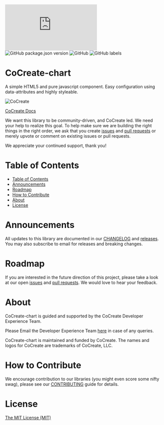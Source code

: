 ![GitHub file size in bytes](https://img.shields.io/github/size/CoCreate-app/CoCreate-charts/dist/CoCreate-charts.min.js?label=minified%20size) 
![GitHub package.json version](https://img.shields.io/github/package-json/v/CoCreate-app/CoCreate-charts)
![GitHub](https://img.shields.io/github/license/CoCreate-app/CoCreate-charts) 
![GitHub labels](https://img.shields.io/github/labels/CoCreate-app/CoCreate-charts/help%20wanted)

# CoCreate-chart
A simple HTML5 and pure javascript component. Easy configuration using data-attributes and highly styleable.

![CoCreate](https://cdn.cocreate.app/logo.png)

[CoCreate Docs](https://cocreate.app/documentation/CoCreate-chart)


We want this library to be community-driven, and CoCreate led. We need your help to realize this goal. To help make sure we are building the right things in the right order, we ask that you create [issues](https://github.com/CoCreate-app/Realtime_Admin_CRM_and_CMS/issues) and [pull requests](https://github.com/CoCreate-app/Realtime_Admin_CRM_and_CMS/pulls) or merely upvote or comment on existing issues or pull requests.

We appreciate your continued support, thank you!

# Table of Contents

- [Table of Contents](#table-of-contents)
- [Announcements](#announcements)
- [Roadmap](#roadmap)
- [How to Contribute](#how-to-contribute)
- [About](#about)
- [License](#license)

<a name="announcements"></a>
# Announcements

All updates to this library are documented in our [CHANGELOG](https://github.com/CoCreate-app/CoCreate-charts/blob/master/CHANGELOG.md) and [releases](https://github.com/CoCreate-app/CoCreate-chart/releases). You may also subscribe to email for releases and breaking changes. 

<a name="roadmap"></a>
# Roadmap

If you are interested in the future direction of this project, please take a look at our open [issues](https://github.com/CoCreate-app/CoCreate-charts/issues) and [pull requests](https://github.com/CoCreate-app/CoCreate-charts/pulls). We would love to hear your feedback.


<a name="about"></a>
# About

CoCreate-chart is guided and supported by the CoCreate Developer Experience Team.

Please Email the Developer Experience Team [here](mailto:develop@cocreate.app) in case of any queries.

CoCreate-chart is maintained and funded by CoCreate. The names and logos for CoCreate are trademarks of CoCreate, LLC.

<a name="contribute"></a>
# How to Contribute

We encourage contribution to our libraries (you might even score some nifty swag), please see our [CONTRIBUTING](https://github.com/CoCreate-app/CoCreate-charts/blob/master/CONTRIBUTING.md) guide for details.

# License
[The MIT License (MIT)](https://github.com/CoCreate-app/CoCreate-charts/blob/master/LICENSE)
